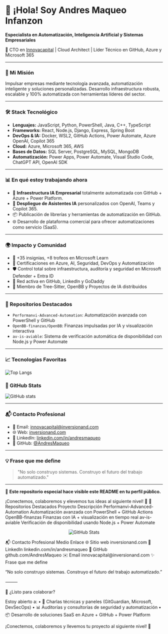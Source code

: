 # 👋 ¡Hola! Soy **Andres Maqueo Infanzon**
**Especialista en Automatización, Inteligencia Artificial y Sistemas Empresariales**

🚀 CTO en [Innovacapital](https://inversionand.com) | Cloud Architect | Líder Técnico en GitHub, Azure y Microsoft 365

---

### 🧠 Mi Misión
Impulsar empresas mediante tecnología avanzada, automatización inteligente y soluciones personalizadas. Desarrollo infraestructura robusta, escalable y 100% automatizada con herramientas líderes del sector.

---

### 🛠️ Stack Tecnológico
- **Lenguajes:** JavaScript, Python, PowerShell, Java, C++, TypeScript
- **Frameworks:** React, Node.js, Django, Express, Spring Boot
- **DevOps & IA:** Docker, WSL2, GitHub Actions, Power Automate, Azure OpenAI, Copilot 365
- **Cloud:** Azure, Microsoft 365, AWS
- **Bases de Datos:** SQL Server, PostgreSQL, MySQL, MongoDB
- **Automatización:** Power Apps, Power Automate, Visual Studio Code, ChatGPT API, OpenAI SDK

---

### 📊 En qué estoy trabajando ahora
- 🔁 **Infraestructura IA Empresarial** totalmente automatizada con GitHub + Azure + Power Platform.
- 🧠 **Despliegue de Asistentes IA** personalizados con OpenAI, Teams y Copilot 365.
- 📦 Publicación de librerías y herramientas de automatización en GitHub.
- 🌐 Desarrollo de plataforma comercial para ofrecer automatizaciones como servicio (SaaS).

---

### 🌍 Impacto y Comunidad
- 🧾 +35 insignias, +8 trofeos en Microsoft Learn
- 📘 Certificaciones en Azure, AI, Seguridad, DevOps y Automatización
- 🛡️ Control total sobre infraestructura, auditoría y seguridad en Microsoft Defender + Entra ID
- 🔗 Red activa en GitHub, LinkedIn y GoDaddy
- 🌱 Miembro de Tree-Sitter, OpenBB y Proyectos de IA distribuidos

---

### 📂 Repositorios Destacados
- `Performanvi-Advanced-Automation`: Automatización avanzada con PowerShell y GitHub
- `OpenBB-finanzas/OpenBB`: Finanzas impulsadas por IA y visualización interactiva
- `av-is-aviable`: Sistema de verificación automática de disponibilidad con Node.js y Power Automate

---

### 📈 Tecnologías Favoritas
![Top Langs](https://github-readme-stats.vercel.app/api/top-langs/?username=AndresMaqueo&layout=compact&theme=radical)

### 🧠 GitHub Stats
![GitHub stats](https://github-readme-stats.vercel.app/api?username=AndresMaqueo&show_icons=true&theme=radical)

---

### 📬 Contacto Profesional
- 📧 Email: [innovacapital@inversionand.com](mailto:innovacapital@inversionand.com)
- 🌐 Web: [inversionand.com](https://inversionand.com)
- 💼 LinkedIn: [linkedin.com/in/andresmaqueo](https://linkedin.com/in/andresmaqueo)
- 🐙 GitHub: [@AndresMaqueo](https://github.com/AndresMaqueo)

---

### 💡 Frase que me define
> "No solo construyo sistemas. Construyo el futuro del trabajo automatizado."

---

📌 **Este repositorio especial hace visible este README en tu perfil público.**

¡Conectemos, colaboremos y elevemos tus ideas al siguiente nivel! 🚀
📘 Repositorios Destacados
Proyecto
Descripción
Performanvi-Advanced-Automation
Automatización avanzada con PowerShell + GitHub Actions
OpenBB-finanzas
Finanzas con IA + visualización en tiempo real
av-is-aviable
Verificación de disponibilidad usando Node.js + Power Automate
<p align="center">
  <img src="https://github-readme-stats.vercel.app/api?username=AndresMaqueo&show_icons=true&theme=radical" alt="GitHub Stats"/>
</p>
📬 Contacto Profesional
Medio
Enlace
🌐 Sitio web
inversionand.com
💼 LinkedIn
linkedin.com/in/andresmaqueo
🐙 GitHub
github.com/AndresMaqueo
✉️ Email
innovacapital@inversionand.com
✨ Frase que me define

“No solo construyo sistemas. Construyo el futuro del trabajo automatizado.”

⸻

🚀 ¿Listo para colaborar?

Estoy abierto a:
	•	🎤 Charlas técnicas y paneles (GitGuardian, Microsoft, DevSecOps)
	•	📊 Auditorías y consultorías de seguridad y automatización
	•	📦 Desarrollo de soluciones SaaS en Azure + GitHub + Power Platform

¡Conectemos, colaboremos y llevemos tu proyecto al siguiente nivel! 🚀
